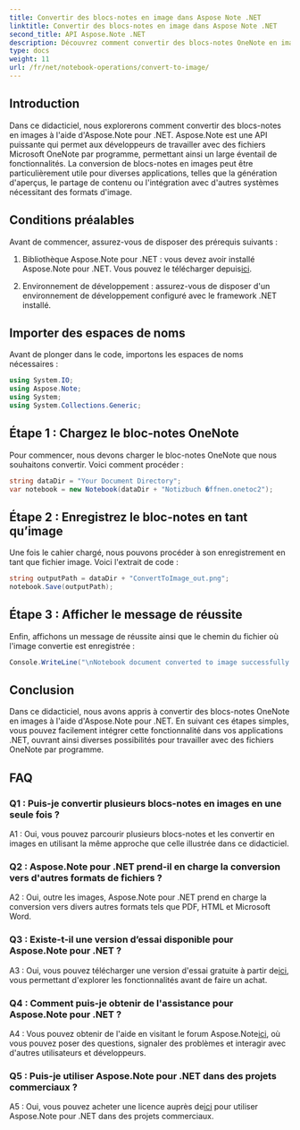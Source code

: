 ```yaml
---
title: Convertir des blocs-notes en image dans Aspose Note .NET
linktitle: Convertir des blocs-notes en image dans Aspose Note .NET
second_title: API Aspose.Note .NET
description: Découvrez comment convertir des blocs-notes OneNote en images à l’aide d’Aspose.Note pour .NET. Suivez ce guide étape par étape pour une intégration transparente.
type: docs
weight: 11
url: /fr/net/notebook-operations/convert-to-image/
---
```

## Introduction

Dans ce didacticiel, nous explorerons comment convertir des blocs-notes en images à l'aide d'Aspose.Note pour .NET. Aspose.Note est une API puissante qui permet aux développeurs de travailler avec des fichiers Microsoft OneNote par programme, permettant ainsi un large éventail de fonctionnalités. La conversion de blocs-notes en images peut être particulièrement utile pour diverses applications, telles que la génération d'aperçus, le partage de contenu ou l'intégration avec d'autres systèmes nécessitant des formats d'image.

## Conditions préalables

Avant de commencer, assurez-vous de disposer des prérequis suivants :

1.  Bibliothèque Aspose.Note pour .NET : vous devez avoir installé Aspose.Note pour .NET. Vous pouvez le télécharger depuis[ici](https://releases.aspose.com/note/net/).

2. Environnement de développement : assurez-vous de disposer d'un environnement de développement configuré avec le framework .NET installé.

## Importer des espaces de noms

Avant de plonger dans le code, importons les espaces de noms nécessaires :

```csharp
using System.IO;
using Aspose.Note;
using System;
using System.Collections.Generic;
```

## Étape 1 : Chargez le bloc-notes OneNote

Pour commencer, nous devons charger le bloc-notes OneNote que nous souhaitons convertir. Voici comment procéder :

```csharp
string dataDir = "Your Document Directory";
var notebook = new Notebook(dataDir + "Notizbuch �ffnen.onetoc2");
```

## Étape 2 : Enregistrez le bloc-notes en tant qu’image

Une fois le cahier chargé, nous pouvons procéder à son enregistrement en tant que fichier image. Voici l'extrait de code :

```csharp
string outputPath = dataDir + "ConvertToImage_out.png";
notebook.Save(outputPath);
```

## Étape 3 : Afficher le message de réussite

Enfin, affichons un message de réussite ainsi que le chemin du fichier où l'image convertie est enregistrée :

```csharp
Console.WriteLine("\nNotebook document converted to image successfully.\nFile saved at " + outputPath);
```

## Conclusion

Dans ce didacticiel, nous avons appris à convertir des blocs-notes OneNote en images à l'aide d'Aspose.Note pour .NET. En suivant ces étapes simples, vous pouvez facilement intégrer cette fonctionnalité dans vos applications .NET, ouvrant ainsi diverses possibilités pour travailler avec des fichiers OneNote par programme.

## FAQ

### Q1 : Puis-je convertir plusieurs blocs-notes en images en une seule fois ?

A1 : Oui, vous pouvez parcourir plusieurs blocs-notes et les convertir en images en utilisant la même approche que celle illustrée dans ce didacticiel.

### Q2 : Aspose.Note pour .NET prend-il en charge la conversion vers d'autres formats de fichiers ?

A2 : Oui, outre les images, Aspose.Note pour .NET prend en charge la conversion vers divers autres formats tels que PDF, HTML et Microsoft Word.

### Q3 : Existe-t-il une version d’essai disponible pour Aspose.Note pour .NET ?

 A3 : Oui, vous pouvez télécharger une version d'essai gratuite à partir de[ici](https://releases.aspose.com/), vous permettant d'explorer les fonctionnalités avant de faire un achat.

### Q4 : Comment puis-je obtenir de l'assistance pour Aspose.Note pour .NET ?

 A4 : Vous pouvez obtenir de l'aide en visitant le forum Aspose.Note[ici](https://forum.aspose.com/c/note/28), où vous pouvez poser des questions, signaler des problèmes et interagir avec d'autres utilisateurs et développeurs.

### Q5 : Puis-je utiliser Aspose.Note pour .NET dans des projets commerciaux ?

 A5 : Oui, vous pouvez acheter une licence auprès de[ici](https://purchase.aspose.com/buy) pour utiliser Aspose.Note pour .NET dans des projets commerciaux.